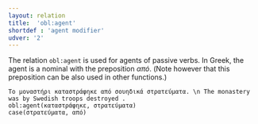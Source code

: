```yaml
---
layout: relation
title:  'obl:agent'
shortdef : 'agent modifier'
udver: '2'
---
```


The relation `obl:agent` is used for agents of passive verbs.
In Greek, the agent is a nominal with the preposition _από_.
(Note however that this preposition can be also used in other functions.)

~~~ sdparse
Το μοναστήρι καταστράφηκε από σουηδικά στρατεύματα. \n The monastery was by Swedish troops destroyed .
obl:agent(καταστράφηκε, στρατεύματα)
case(στρατεύματα, από)
~~~
<!-- Interlanguage links updated Po 11. listopadu 2024, 20:11:16 CET -->
